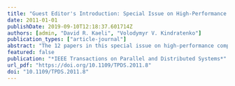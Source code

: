 ```yaml
---
title: "Guest Editor's Introduction: Special Issue on High-Performance Computing with Accelerators"
date: 2011-01-01
publishDate: 2019-09-10T12:18:37.601714Z
authors: [admin, "David R. Kaeli", "Volodymyr V. Kindratenko"]
publication_types: ["article-journal"]
abstract: "The 12 papers in this special issue on high-performance computing with accelerators discuss a range of different accelerator architectures and applications."
featured: false
publication: "*IEEE Transactions on Parallel and Distributed Systems*"
url_pdf: "https://doi.org/10.1109/TPDS.2011.8"
doi: "10.1109/TPDS.2011.8"
---
```



